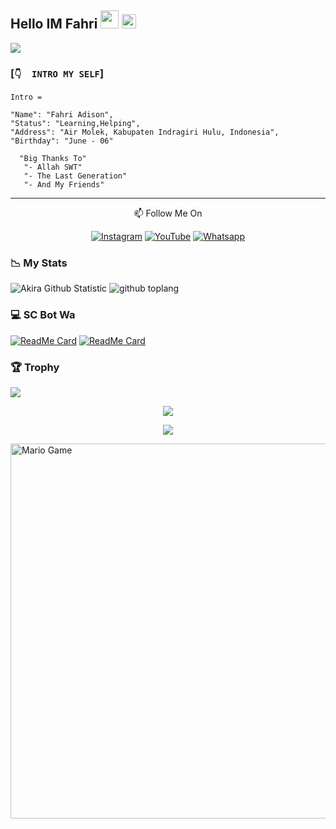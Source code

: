 ## Hello IM Fahri <img src="https://github.com/TheDudeThatCode/TheDudeThatCode/blob/master/Assets/Hi.gif" width="29px"> <img src="https://www.gambaranimasi.org/data/media/1904/animasi-bergerak-smiley-kacamata-hitam-0109.gif" width="23px">
<a href="https://github.com/FahriAdison"><img src="https://cardivo.vercel.app/api?name=Fahri&description=Hi,%20i%27m%20Fahri%20and%20i%27m%20just%20a%20newbie%20programmer%20Nice%20to%20meet%20you%20👋&image=https://i.ibb.co/3cmzk8g/celyn.jpg&usqp=CAU&backgroundColor=%23ecf0f1&instagram=@senpai_chan_gemoy&github=FahriAdison&pattern=leaf&colorPattern=%23eaeaea" /><a>
</p>

### [`👇  INTRO MY SELF`]
```
Intro =

"Name": "Fahri Adison",
"Status": "Learning,Helping",
"Address": "Air Molek, Kabupaten Indragiri Hulu, Indonesia",
"Birthday": "June - 06"
   
  "Big Thanks To"
   "- Allah SWT"
   "- The Last Generation"
   "- And My Friends"
```
___


<p align="center">
📫 Follow Me On
</p>

<p align="center">
<a href="https://www.instagram.com/senpai_chan_gemoy" target="_blank"><img src="https://img.shields.io/badge/Instagram-%23E4405F.svg?&style=flat-square&logo=instagram&logoColor=white" alt="Instagram"></a>
<a href="bit.ly/Papah-Chan" target="_blank"><img src="https://img.shields.io/badge/YouTube-%231877F2.svg?&style=flat-square&logo=YouTube&logoColor=white" alt="YouTube"></a>
<a href="https://wa.me/6281268416245" target="_blank"><img src="https://img.shields.io/badge/Whatsapp-%808080.svg?&style=flat-square&logo=Whatsapp&logoColor=white" alt="Whatsapp"></a>
</p>

### 📉 My Stats

![Akira Github Statistic](https://github-readme-stats.vercel.app/api?username=FahriAdison&layout=compact&show_icons=true&theme=highcontrast&show_owner=true)
![github toplang](https://github-readme-stats.vercel.app/api/top-langs/?username=FahriAdison&layout=compact&theme=highcontrast)

### 💻 SC Bot Wa


[![ReadMe Card](https://github-readme-stats.vercel.app/api/pin/?username=FahriAdison&repo=Marin-MD-V2&theme=highcontrast)](https://github.com/FahriAdison/Marin-MD-V2)
[![ReadMe Card](https://github-readme-stats.vercel.app/api/pin/?username=FahriAdison&repo=Ran-Bot&theme=highcontrast)](https://github.com/FahriAdison/Ran-Bot)

### 🏆 Trophy

![](https://github-profile-trophy.vercel.app/?username=FahriAdison&row=2&column=3&layout=compact&theme=onedark)

<p align="center">
   <img src="https://github-readme-streak-stats.herokuapp.com/?user=FahriAdison" />
</p>

<p align="center">
  <img src="https://komarev.com/ghpvc/?username=FahriAdison&label=VIEWS&style=flat-square&color=orange" />
</p>

<img src="https://github.com/TheDudeThatCode/TheDudeThatCode/blob/master/Assets/Mario_Gameplay.gif" alt="Mario Game" width="600" />


<!--START_SECTION:waka-->

<!--END_SECTION:waka-->
